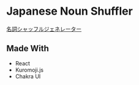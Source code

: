 # Japanese Noun Shuffler

[名詞シャッフルジェネレーター](https://noun-shuffler.vercel.app/)

## Made With

- React
- Kuromoji.js
- Chakra UI